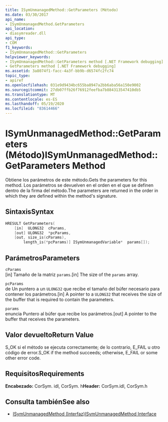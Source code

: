 ```yaml
---
title: ISymUnmanagedMethod::GetParameters (Método)
ms.date: 03/30/2017
api_name:
- ISymUnmanagedMethod.GetParameters
api_location:
- diasymreader.dll
api_type:
- COM
f1_keywords:
- ISymUnmanagedMethod::GetParameters
helpviewer_keywords:
- ISymUnmanagedMethod::GetParameters method [.NET Framework debugging]
- GetParameters method [.NET Framework debugging]
ms.assetid: 3a8074f1-facc-4a3f-bb9b-d6574fc2fc74
topic_type:
- apiref
ms.openlocfilehash: 031e9d9434bc655ba8947a2bb6aba56a150e9002
ms.sourcegitcommit: 27db07ffb26f76912feefba7b884313547410db5
ms.translationtype: MT
ms.contentlocale: es-ES
ms.lasthandoff: 05/19/2020
ms.locfileid: "83614466"
---
```

# <a name="isymunmanagedmethodgetparameters-method"></a><span data-ttu-id="7fedf-102">ISymUnmanagedMethod::GetParameters (Método)</span><span class="sxs-lookup"><span data-stu-id="7fedf-102">ISymUnmanagedMethod::GetParameters Method</span></span>
<span data-ttu-id="7fedf-103">Obtiene los parámetros de este método.</span><span class="sxs-lookup"><span data-stu-id="7fedf-103">Gets the parameters for this method.</span></span> <span data-ttu-id="7fedf-104">Los parámetros se devuelven en el orden en el que se definen dentro de la firma del método.</span><span class="sxs-lookup"><span data-stu-id="7fedf-104">The parameters are returned in the order in which they are defined within the method's signature.</span></span>  
  
## <a name="syntax"></a><span data-ttu-id="7fedf-105">Sintaxis</span><span class="sxs-lookup"><span data-stu-id="7fedf-105">Syntax</span></span>  
  
```cpp  
HRESULT GetParameters(  
    [in]  ULONG32  cParams,  
    [out] ULONG32  *pcParams,  
    [out, size_is(cParams),  
        length_is(*pcParams)] ISymUnmanagedVariable*  params[]);  
```  
  
## <a name="parameters"></a><span data-ttu-id="7fedf-106">Parámetros</span><span class="sxs-lookup"><span data-stu-id="7fedf-106">Parameters</span></span>  
 `cParams`  
 <span data-ttu-id="7fedf-107">[in] Tamaño de la matriz `params`.</span><span class="sxs-lookup"><span data-stu-id="7fedf-107">[in] The size of the `params` array.</span></span>  
  
 `pcParams`  
 <span data-ttu-id="7fedf-108">de Un puntero a un `ULONG32` que recibe el tamaño del búfer necesario para contener los parámetros.</span><span class="sxs-lookup"><span data-stu-id="7fedf-108">[in] A pointer to a `ULONG32` that receives the size of the buffer that is required to contain the parameters.</span></span>  
  
 `params`  
 <span data-ttu-id="7fedf-109">enuncia Puntero al búfer que recibe los parámetros.</span><span class="sxs-lookup"><span data-stu-id="7fedf-109">[out] A pointer to the buffer that receives the parameters.</span></span>  
  
## <a name="return-value"></a><span data-ttu-id="7fedf-110">Valor devuelto</span><span class="sxs-lookup"><span data-stu-id="7fedf-110">Return Value</span></span>  
 <span data-ttu-id="7fedf-111">S_OK si el método se ejecuta correctamente; de lo contrario, E_FAIL u otro código de error.</span><span class="sxs-lookup"><span data-stu-id="7fedf-111">S_OK if the method succeeds; otherwise, E_FAIL or some other error code.</span></span>  
  
## <a name="requirements"></a><span data-ttu-id="7fedf-112">Requisitos</span><span class="sxs-lookup"><span data-stu-id="7fedf-112">Requirements</span></span>  
 <span data-ttu-id="7fedf-113">**Encabezado:** CorSym. idl, CorSym. h</span><span class="sxs-lookup"><span data-stu-id="7fedf-113">**Header:** CorSym.idl, CorSym.h</span></span>  
  
## <a name="see-also"></a><span data-ttu-id="7fedf-114">Consulta también</span><span class="sxs-lookup"><span data-stu-id="7fedf-114">See also</span></span>

- [<span data-ttu-id="7fedf-115">ISymUnmanagedMethod (Interfaz)</span><span class="sxs-lookup"><span data-stu-id="7fedf-115">ISymUnmanagedMethod Interface</span></span>](isymunmanagedmethod-interface.md)
